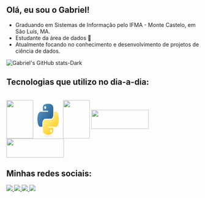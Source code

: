 ## Olá, eu sou o Gabriel!
 - Graduando em Sistemas de Informação pelo IFMA - Monte Castelo, em São Luís, MA.
- Estudante da área de dados 🎲
- Atualmente focando no conhecimento e desenvolvimento de projetos de ciência de dados.

![Gabriel's GitHub stats-Dark](https://github-readme-stats.vercel.app/api?username=gabrielgvss&show_icons=true&theme=dark#gh-dark-mode-only)

## Tecnologias que utilizo no dia-a-dia:
<div style="display: inline_block"><br>
  <img align="center" height="100" width="70" src="https://cdn.jsdelivr.net/gh/devicons/devicon@latest/icons/jupyter/jupyter-original-wordmark.svg">
  <img align="center" height="100" width="70" src="https://raw.githubusercontent.com/devicons/devicon/master/icons/python/python-original.svg">
  <img align="center" height="100" width="70" src="https://cdn.jsdelivr.net/gh/devicons/devicon@latest/icons/azuresqldatabase/azuresqldatabase-original.svg">
  <img align="center" height="50" width="150" src="https://img.shields.io/badge/Power%20BI-F2C811.svg?style=for-the-badge&logo=Power-BI&logoColor=black">
  <img align="center" height="50" width="150" src="https://img.shields.io/badge/Looker-4285F4.svg?style=for-the-badge&logo=Looker&logoColor=white">
</div>
  
## Minhas redes sociais:

<div> 
  <a href="https://instagram.com/vini.gvss" target="_blank">
    <img src="https://img.shields.io/badge/-Instagram-%23E4405F?style=for-the-badge&logo=instagram&logoColor=white" target="_blank">
  </a>

  <a href="mailto:vinisilveira0105@gmail.com">
    <img src="https://img.shields.io/badge/-Email Principal-%23333?style=for-the-badge&logo=gmail&logoColor=white" target="_blank">
  </a>

  <a href="mailto:gabriel.gvss@gmail.com">
    <img src="https://img.shields.io/badge/-Email Secundário-%23333?style=for-the-badge&logo=gmail&logoColor=white" target="_blank">
  </a>

  <a href="https://www.linkedin.com/in/gabriel-silveira-8524b3220" target="_blank">
    <img src="https://img.shields.io/badge/-LinkedIn-%230077B5?style=for-the-badge&logo=linkedin&logoColor=white" target="_blank">
  </a> 
</div>





